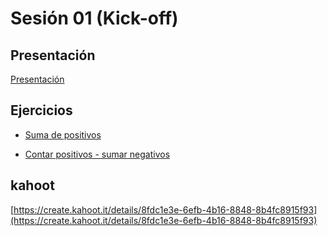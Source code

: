 # Sesión 01 (Kick-off)

## Presentación

[Presentación](https://docs.google.com/presentation/d/e/2PACX-1vSUhadpp6IOYbLrIGczSmRZdrvGipSHO1iH21Ibqkq1YB4DnBxubSy0LQzwXUe0ICE2DO5PetwL7b_u/pub?start=false&loop=false&delayms=5000)

## Ejercicios

- [Suma de positivos](https://www.codewars.com/kata/5715eaedb436cf5606000381)

- [Contar positivos - sumar negativos](https://www.codewars.com/kata/576bb71bbbcf0951d5000044)

## kahoot

[https://create.kahoot.it/details/8fdc1e3e-6efb-4b16-8848-8b4fc8915f93](https://create.kahoot.it/details/8fdc1e3e-6efb-4b16-8848-8b4fc8915f93)
